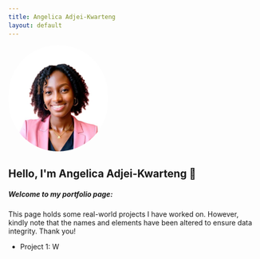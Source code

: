 ```yaml
---
title: Angelica Adjei-Kwarteng
layout: default
---
```


<img src="Images/angelica.jpg" alt="Angelica's Profile Picture" width="200" style="border-radius: 100px;" />

## Hello, I'm Angelica Adjei-Kwarteng 👋




##### Welcome to my portfolio page:
This page holds some real-world projects I have worked on. 
However, kindly note that the names and elements have been altered to ensure data integrity. Thank you!

- Project 1: W









